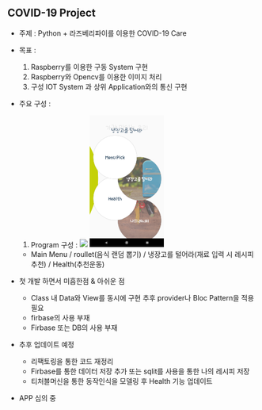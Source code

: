 ## COVID-19 Project

- 주제 : Python + 라즈베리파이를 이용한 COVID-19 Care
- 목표 : 
    1. Raspberry를 이용한 구동 System 구현
    2. Raspberry와 Opencv를 이용한 이미지 처리
    3. 구성 IOT System 과 상위 Application와의 통신 구현
- 주요 구성 :
    1. Program 구성 :
        <img src = "https://github.com/disco87/covid-19Project/tree/master/MD-images/flow.JPG" width="150">
        <img src ="https://github.com/disco87/flutter/blob/master/image/menu.png" width="150">
    + Main Menu / roullet(음식 랜덤 뽑기)  / 냉장고를 털어라(재료 입력 시 레시피 추천) / Health(추천운동)



- 첫 개발 하면서 미흡한점 & 아쉬운 점
  + Class 내 Data와 View를 동시에 구현 추후 provider나 Bloc Pattern을 적용 필요
  + firbase의 사용 부재
  + Firbase 또는 DB의 사용 부재

- 추후 업데이트 예정
  + 리팩토링을 통한 코드 재정리
  + Firbase를 통한 데이터 저장 추가 또는 sqlit를 사용을 통한 나의 레시피 저장
  + 티처블머신을 통한 동작인식을 모델링 후 Health 기능 업데이트


- APP 심의 중
